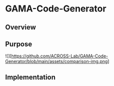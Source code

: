 # GAMA-Code-Generator

## Overview 


## Purpose
![][https://github.com/ACROSS-Lab/GAMA-Code-Generator/blob/main/assets/comparison-img.png]

## Implementation


